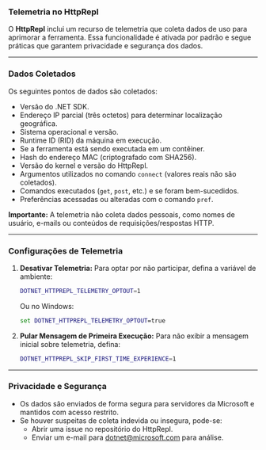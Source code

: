 ### Telemetria no HttpRepl

O **HttpRepl** inclui um recurso de telemetria que coleta dados de uso para aprimorar a ferramenta. Essa funcionalidade é ativada por padrão e segue práticas que garantem privacidade e segurança dos dados.

---

### **Dados Coletados**
Os seguintes pontos de dados são coletados:
- Versão do .NET SDK.
- Endereço IP parcial (três octetos) para determinar localização geográfica.
- Sistema operacional e versão.
- Runtime ID (RID) da máquina em execução.
- Se a ferramenta está sendo executada em um contêiner.
- Hash do endereço MAC (criptografado com SHA256).
- Versão do kernel e versão do HttpRepl.
- Argumentos utilizados no comando `connect` (valores reais não são coletados).
- Comandos executados (`get`, `post`, etc.) e se foram bem-sucedidos.
- Preferências acessadas ou alteradas com o comando `pref`.

**Importante:** A telemetria não coleta dados pessoais, como nomes de usuário, e-mails ou conteúdos de requisições/respostas HTTP.

---

### **Configurações de Telemetria**
1. **Desativar Telemetria:**
   Para optar por não participar, defina a variável de ambiente:
   ```bash
   DOTNET_HTTPREPL_TELEMETRY_OPTOUT=1
   ```
   Ou no Windows:
   ```cmd
   set DOTNET_HTTPREPL_TELEMETRY_OPTOUT=true
   ```

2. **Pular Mensagem de Primeira Execução:**
   Para não exibir a mensagem inicial sobre telemetria, defina:
   ```bash
   DOTNET_HTTPREPL_SKIP_FIRST_TIME_EXPERIENCE=1
   ```

---

### **Privacidade e Segurança**
- Os dados são enviados de forma segura para servidores da Microsoft e mantidos com acesso restrito.
- Se houver suspeitas de coleta indevida ou insegura, pode-se:
  - Abrir uma issue no repositório do HttpRepl.
  - Enviar um e-mail para dotnet@microsoft.com para análise.